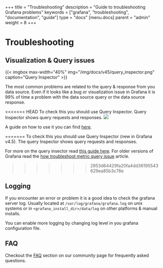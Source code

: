 +++
title = "Troubleshooting"
description = "Guide to troubleshooting Grafana problems"
keywords = ["grafana", "troubleshooting", "documentation", "guide"]
type = "docs"
[menu.docs]
parent = "admin"
weight = 8
+++


# Troubleshooting

## Visualization & Query issues

{{< imgbox max-width="40%" img="/img/docs/v45/query_inspector.png" caption="Query Inspector" >}}

The most common problems are related to the query & response from you data source. Even if it looks
like a bug or visualization issue in Grafana it is 99% of time a problem with the data source query or
the data source response.

<<<<<<< HEAD
To check this you should use Query Inspector. Query Inspector shows query requests and responses.
![](/img/docs/v45/query_inspector.png)

A guide on how to use it you can find [here](https://community.grafana.com/t/using-grafanas-query-inspector-to-troubleshoot-issues/2630).

<!---So make sure to check the query sent and the raw response, learn how in this guide: [How to troubleshoot metric query issues](https://community.grafana.com/t/how-to-troubleshoot-metric-query-issues/50)--->
=======
To check this you should use Query Inspector (new in Grafana v4.5). The query Inspector shows query requests and responses.

For more on the query insector read [this guide here](https://community.grafana.com/t/using-grafanas-query-inspector-to-troubleshoot-issues/2630). For
older versions of Grafana read the [how troubleshoot metric query issue](https://community.grafana.com/t/how-to-troubleshoot-metric-query-issues/50/2) article.
>>>>>>> 2953d64429fa20fa4dd36195543629ea85b3c78e

## Logging

If you encounter an error or problem it is a good idea to check the grafana server log. Usually
located at `/var/log/grafana/grafana.log` on unix systems or in `<grafana_install_dir>/data/log` on
other platforms & manual installs.

You can enable more logging by changing log level in you grafana configuration file.

## FAQ

Checkout the [FAQ](https://community.grafana.com/c/howto/faq) section on our community page for frequently
asked questions.

